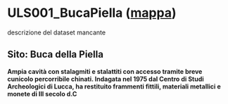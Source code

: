 # ULS001_BucaPiella ([mappa](https://umap.openstreetmap.fr/it/map/uls001_bucapiella_1041678))
descrizione del dataset mancante
## Sito: Buca della Piella
**Ampia cavità con stalagmiti e stalattiti con accesso tramite breve cunicolo percorribile chinati. Indagata nel 1975 dal Centro di Studi Archeologici di Lucca, ha restituito frammenti fittili, materiali metallici e monete di III secolo d.C**
